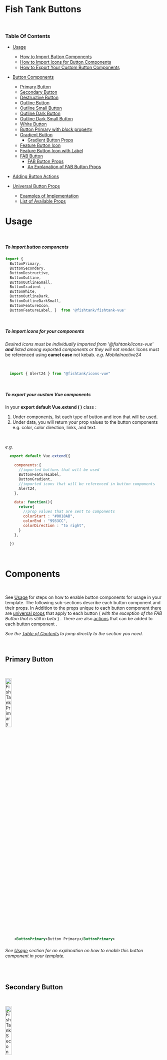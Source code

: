 # Fish Tank Buttons

&nbsp; 

### Table Of Contents

- [Usage](#usage)
  - [How to Import Button Components](#to-import-button-components)
  - [How to Import Icons for Button Components](#to-import-icons-for-your-components)
  - [How to Export Your Custom Button Components](#to-export-your-custom-vue-components)
- [Button Components](#components)
  - [Primary Button](#primary-button)
  - [Secondary Button](#secondary-button)
  - [Destructive Button](#destructive-button)
  - [Outline Button](#outline-button)
  - [Outline Small Button](#outline-small-button)
  - [Outline Dark Button](#outline-dark-button)
  - [Outline Dark Small Button](#outline-dark-small-button)
  - [White Button](#white-button)
  - [Button Primary with _block_ property](#button-primary-with-block-property)
  - [Gradient Button](#gradient-button)
    - [Gradient Button Props](#gradient-button-props)
  - [Feature Button Icon](#feature-button-icon)
  - [Feature Button Icon with Label](#feature-button-icon-with-label)
  - [FAB Button](#fab-button-beta)
    - [FAB Button Props](#fab-button-props)
    - [An Explanation of FAB Button Props](#an-explanation-of-the-fab-button-props)

- [Adding Button Actions](#adding-actions)
- [Universal Button Props](#universal-props)
  - [Examples of Implementation](#examples-of-implementation)
  - [List of Available Props](#list-of-available-props)

# Usage

&nbsp; 

##### To import button components

```js
import { 
  ButtonPrimary,
  ButtonSecondary,
  ButtonDestructive, 
  ButtonOutline,
  ButtonOutlineSmall, 
  ButtonGradient , 
  ButtonWhite,
  ButtonOutlineDark,
  ButtonOutlineDarkSmall,
  ButtonFeatureIcon,
  ButtonFeatureLabel, }  from '@fishtank/fishtank-vue'
```

&nbsp; 

##### To import icons for your components

*Desired icons must be individually imported from '@fishtank/icons-vue' **and** listed among exported components or they will not render.* Icons must be referenced using **camel case** not kebab. *e.g. MobileInactive24*  

&nbsp; 

```js
  import { Alert24 } from "@fishtank/icons-vue"
```

&nbsp; 

##### To export your custom Vue components

In your **export default Vue.extend ( )** class :
  1. Under components, list each type of button and icon that will be used.
  2. Under data, you will return your prop values to the button components
  &nbsp; e.g. color, color direction, links, and text.

&nbsp; 

*e.g.*
```js
  export default Vue.extend({

    components:{
      //imported buttons that will be used
      ButtonFeatureLabel,
      ButtonGradient,
      //imported icons that will be referenced in button components
      Alert24,
    },

    data: function(){
      return{
        //prop values that are sent to components
        colorStart : "#0018AB",
        colorEnd : "9933CC",
        colorDirection : "to right",
      }
    },

  })
```

&nbsp; 

# Components

&nbsp; 

See [Usage](#usage) for steps on how to enable button components for usage in your template. The following sub-sections describe each button component and their props. In Addition to the props unique to each button component there are [universal props](#universal-props) that apply to each button ( *with the exception of the FAB Button that is still in beta* ) . There are also [actions](#adding-actions) that can be added to each button component . 

*See the [Table of Contents](#table-of-contents) to jump directly to the section you need.*

&nbsp; 

  ## Primary Button

  &nbsp; 

  <img src="../../assets/ft-button-primary.png" width="20%" alt="Fish Tank Primary Button">

  &nbsp; 

  ```xml
      <ButtonPrimary>Button Primary</ButtonPrimary>
  ```
  ###### See [Usage](#usage) section for an explanation on how to enable this button component in your template.

  &nbsp; 

  ## Secondary Button

  &nbsp; 

  <img src="../../assets/ft-button-secondary.png" width="20%" alt="Fish Tank Secondary Button">

  &nbsp; 

  ```xml
      <ButtonSecondary>Button Secondary</ButtonSecondary>
  ```
  ###### See [Usage](#usage) section for an explanation on how to enable this button component in your template.

  &nbsp; 

  ## Destructive Button

  &nbsp; 

  <img src="../../assets/ft-button-destructive.png" width="20%" alt="Fish Tank Destructive Button">

  &nbsp; 

  ```xml
      <ButtonDestructive>Button Destructive</ButtonDestructive>
  ```
  ###### See [Usage](#usage) section for an explanation on how to enable this button component in your template.


  &nbsp; 
 
  ## Outline Button

  &nbsp; 

  <img src="../../assets/ft-button-outline.png" width="20%" alt="Fish Tank Outline Button">

  &nbsp; 

  ```xml
      <ButtonOutline>Button Outline</ButtonOutline>
  ```
  ###### See [Usage](#usage) section for an explanation on how to enable this button component in your template.


  &nbsp; 

  ## Outline Small Button

  &nbsp; 

  <img src="../../assets/ft-button-outline-small.png" width="20%" alt="Fish Tank Outline Small Button">

  &nbsp; 

  ```xml
      <ButtonOutlineSmall>Button Outline Small</ButtonOutlineSmall>
  ```
  ###### See [Usage](#usage) section for an explanation on how to enable this button component in your template.


  &nbsp; 

  ## Outline Dark Button

  ( For use on Dark Backgrounds )

  &nbsp; 

  <img src="../../assets/ft-button-outline-dark.png" width="20%" alt="Fish Tank Outline Dark Button">

  &nbsp; 

  ```xml
      <ButtonOutlineDark>Button Outline Dark</ButtonOutlineDark>
  ```
  ###### See [Usage](#usage) section for an explanation on how to enable this button component in your template.


  &nbsp; 

  ## Outline Dark Small Button

  ( For use on Dark Backgrounds )

  &nbsp; 

  <img src="../../assets/ft-button-outline-dark-small.png" width="20%" alt="Fish Tank Outline Dark Small Button">

  &nbsp; 

  ```xml
      <ButtonOutlineDarkSmall>Button Outline Dark Small</ButtonOutlineDarkSmall>
  ```
  ###### See [Usage](#usage) section for an explanation on how to enable this button component in your template.

  &nbsp; 

  ## White Button

  &nbsp; 

  <img src="../../assets/ft-button-white.png" width="20%" alt="Fish Tank White Button">

  &nbsp; 

  ```xml
      <ButtonWhite>Button White</ButtonWhite>
  ```
  ###### See [Usage](#usage) section for an explanation on how to enable this button component in your template.


  &nbsp; 

  ## Button Primary with _block_ property 

  &nbsp; 

  <img src="../../assets/ft-button-primary-block.png" width="50%" alt="Block Style Fish Tank Primary Button">

  &nbsp; 

  ```xml
    <ButtonPrimary 
      :block="true">Button Primary</ButtonPrimary>
  ```
  ###### See [Usage](#usage) section for an explanation on how to enable this button component in your template.

  &nbsp; 
  
  ## Gradient Button

  &nbsp; 

  <img src="../../assets/ft-button-gradient.png" width="20%" alt="Fish Tank Gradient Button">

  &nbsp; 

  This button takes in three *required* props **:gradientStart**, **:gradientEnd**, and **:colorDirection**. Return values into these props using a return function in **:data** within your **export default Vue.extend( )** class. See [How to Export Your Custom Button Components](#to-export-your-custom-vue-components) . 

  &nbsp; 

  ```xml
    <ButtonGradient
      :gradientStart="startingHexColorVariable"
      :gradientEnd="endingHexColorVariable"
      :colorDirection="to-right"
      >Button Gradient</ButtonGradient>
  ```

  &nbsp; 

  #### Gradient Button Props

  |Name|Type|Description|Required|Default|
  |---|---|---|---|---|
  |gradientStart|String(Hex color, or valid CSS color)|Start Color of Gradient|true|undefined|
  |gradientEnd|String(Hex color, or valid CSS color)|End Color of Gradient|true|undefined|
  |colorDirection|String("to-right" or "to-left")|Horizontal Direction of Gradient|false|undefined|
  ###### See [Usage](#usage) section for an explanation on how to enable this button component in your template.


  &nbsp; 

 ## Feature Button Icon

  &nbsp; 

  <img src="../../assets/ft-button-feature-icon.png" width="5%" alt="Fish Tank Feature Button Icon">

  &nbsp; 

  This button type utilizes both icons and slots, it will require 4 things of you:
  1. Import desired icons from **@fishtank/icons-vue**. See [How to Import Icons for Button Components](#to-import-icons-for-your-components)

  2. Declare them under **:components** in your **export default Vue.extend( )** class. See [How to Export Your Custom Button Components](#to-export-your-custom-vue-components) .
  3. Refer to icons in all cases using camel case.
    a. Do it like this. *'AnAwesomeIcon24'* **(Heroes do this)**
    b. Never do it like this, *'an_awesome_icon_24' or 'an-awesome-icon-24'. **(Only Villians do that.)**
  4. Refer to icon with self closing tags within component. *e.g. '< AnAwesomeIcon24 />'*

  &nbsp; 

  This button simply needs you to reference the desired icon using camel case and self closing brackets within the components.

  &nbsp; 

  ```xml
    <ButtonFeatureIcon> <Alert24/> </ButtonFeatureIcon>
  ```
  ###### See [Usage](#usage) section for an explanation on how to enable this button component in your template.


  &nbsp; 

  ## Feature Button Icon With Label

  &nbsp; 

  <img src="../../assets/ft-button-feature-label.png" width="22%" alt="Fish Tank Feature Button with Label">

  &nbsp; 

  This button type utilizes both icons and slots, it will require 4 things of you:
  1. Import desired icons from **@fishtank/icons-vue**. See [How to Import Icons for Button Components](#to-import-icons-for-your-components)

  2. Declare them under **:components** in your **export default Vue.extend( )** class. See [How to Export Your Custom Button Components](#to-export-your-custom-vue-components) .
  3. Refer to icons in all cases using camel case.
    a. Do it like this. *'AnAwesomeIcon24'* **(Heroes do this)**
    b. Never do it like this, *'an_awesome_icon_24' or 'an-awesome-icon-24'. **(Only Villians do that.)**
  4. Refer to icon with self closing tags within component. *e.g. '< AnAwesomeIcon24 />'*

&nbsp; 

  This button takes in two required slots that are referenced using the '< template >' tags. The first is the '< template >' that takes in the attribute slot named 'icon'. Between this template tag is where you will reference your 24x24 icon of choice, after you have imported it from '@fishtank/icons-vue'. Remember to reference your icon using self closing tags. The second '< template >' tag takes in a slot named 'label', where you enter the label text.

  &nbsp; 

  ```xml
    <ButtonFeatureLabel> 
        <template slot="icon"> <Alert24/> </template>
        <template slot="label"> Button Feature Label</template>
    </ButtonFeatureLabel>
  ```
  ###### See [Usage](#usage) section for an explanation on how to enable this button component in your template.


  &nbsp; 

  ## FAB Button *(Beta)*

  * **Important** : *This button is currently in Beta, meaning that its props and dependencies will be constantly changing. Until its official release we do not reccomend its use in production, as it will break with updates. Team Fish Tank will keep this documentation up-to-date with information about new and changed props and dependencies.*
  * **Warning** : *Icons in FAB Button may break in Beta.*
  * **Notification** : Gradient color options for FAB Button coming in next update.

  &nbsp;

  <img src="../../assets/ft-button-fab-default-state.png" width="10%" alt="Fish Tank FAB Button Default State"/>&nbsp; &nbsp; &nbsp; &nbsp; &nbsp; &nbsp; &nbsp; &nbsp; &nbsp; &nbsp; <img src="../../assets/ft-button-fab-hover-state-no-labels.png" width="11%" alt="Fish Tank FAB Button Hover State"/>&nbsp; &nbsp; <img src="../../assets/ft-button-fab-hover-state-with-labels.png" width="20%" alt="Fish Tank FAB Button Hover State with Labels"/>
  
  *Default State* &nbsp; &nbsp; &nbsp; &nbsp; &nbsp; &nbsp;  *Hover State ( **no labels** )* &nbsp; &nbsp; &nbsp; &nbsp;  *Hover State( **labels** )*
  
  &nbsp;

  ```xml
      <ButtonFAB 
        :fabOption="ObjectArray" 
        :fabColorPrimary="VarColorPrimary" 
        :fabColorSecondary="VarColorSecondary">
        !   <!--FAB String Character or Icon can be inserted here.-->
      </ButtonFAB>
  ```

  &nbsp;

  #### FAB Button Props

  |Name|Type|Description|Required|Default|
  |---|---|---|---|---|
  |fabColorPrimary | String ( Hex color, or valid css color ) | Color of FAB main button| false | #292e31 |
  |fabColorSecondary | String ( Hex color, or valid css color ) | Color of FAB option buttons| false | #777C7F |
  |fabOption | Array ( Takes in three sub-props ) | Array of FAB option buttons| false | Null|
  |fabOption.icon | String ( Character ) or Icon *( **Beta** )* | Takes in either a string character or icon| false| Null |
  |fabOption.text | String ( Descriptive Label ) | Descriptive text label for option button | fasle| Null |
  |fabOption.links | String ( URL Link ) | URL/Link for FAB option button | false | Null |

  &nbsp;

  ##### An Explanation Of The FAB Button Props

  After adding your FAB Button to your Vue file, following the steps under the [Usage](#usage) Section you will have to assign FAB props values in a **data:** return function in your **export default Vue.extend( )** class.

  The FAB Button takes in three props, the first two are strings ( Hex Colors or valid css colors ) that will determine the color of the FAB Button ( **fabColorPrimary** ) and that of it's mini FAB option buttons ( **fabColorSecondary** ) . The Third prop ( **fabOption** ) is an object array, where each object takes in three values/sub-props called icon ( **fabOption.icon** ) , text ( **fabOption.text** ) , and link ( **fabOption.link** ) . *Currently, there is no limit to how many instances of the FAB mini button that can be passed into the array. We recommend no more than four instances per FAB Button .* 

  &nbsp;

  *See the example below on returning prop values into a FAB Button Component .*

  ```js
    export default Vue.extend({

      // ...

      data: function(){
        return{

          // ...

          // Prop values for FAB Button
          VarColorPrimary : ' #EA60A7 ',
          VarColorSecondary : ' #0D9DDB ',
          ObjectArray : [
            { icon: ' 1 ', text: ' Twitter ', link: ' https://www.twitter.com/ ' },
            { icon: ' 2 ', text: ' Facebok ', link: ' https://www.facebook.com/ ' },
            { icon: ' 3 ', text: ' Instagram ', link: 'https://www.instagram.com/ ' },
          ],
        }
      }
    })

  ```
  ###### See [Usage](#usage) section for an explanation on how to enable this button component in your template.
  
# Adding actions:

Actions applicable to all button components.

```xml
<ButtonPrimary 
  @click="handleClick"
  >Button Primary</ButtonPrimary>
```
  ###### See [Usage](#usage) section for an explanation on how to enable button components in your template.


# Universal Props

*The following props apply to all buttons* .

&nbsp;

##### Examples of Implementation
```xml
<ButtonPrimary
  :disabled="falsyVariable"
  :block="truthyVariable"
  >Button Primary</ButtonPrimary>
```

 &nbsp;

 ##### List of Available Props
|Name|Type|Description|Required|Default|
|---|---|---|---|---|
|disabled|Boolean|Specify if button should be disabled|false| false|
|block|Boolean|Changes Button to full width block element|false| false|

 ###### See [Usage](#usage) section for an explanation on how to enable button components in your template.

&nbsp;

###### Fish Tank Vue Button Components Documentation Provided By - [@AmirahChamble](https://github.com/AmirahChamble) .